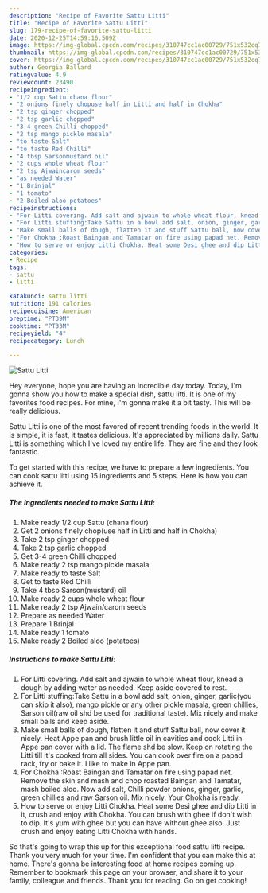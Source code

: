 ```yaml
---
description: "Recipe of Favorite Sattu Litti"
title: "Recipe of Favorite Sattu Litti"
slug: 179-recipe-of-favorite-sattu-litti
date: 2020-12-25T14:59:16.509Z
image: https://img-global.cpcdn.com/recipes/310747cc1ac00729/751x532cq70/sattu-litti-recipe-main-photo.jpg
thumbnail: https://img-global.cpcdn.com/recipes/310747cc1ac00729/751x532cq70/sattu-litti-recipe-main-photo.jpg
cover: https://img-global.cpcdn.com/recipes/310747cc1ac00729/751x532cq70/sattu-litti-recipe-main-photo.jpg
author: Georgia Ballard
ratingvalue: 4.9
reviewcount: 23490
recipeingredient:
- "1/2 cup Sattu chana flour"
- "2 onions finely chopuse half in Litti and half in Chokha"
- "2 tsp ginger chopped"
- "2 tsp garlic chopped"
- "3-4 green Chilli chopped"
- "2 tsp mango pickle masala"
- "to taste Salt"
- "to taste Red Chilli"
- "4 tbsp Sarsonmustard oil"
- "2 cups whole wheat flour"
- "2 tsp Ajwaincarom seeds"
- "as needed Water"
- "1 Brinjal"
- "1 tomato"
- "2 Boiled aloo potatoes"
recipeinstructions:
- "For Litti covering. Add salt and ajwain to whole wheat flour, knead a dough by adding water as needed. Keep aside covered to rest."
- "For Litti stuffing:Take Sattu in a bowl add salt, onion, ginger, garlic(you can skip it also), mango pickle or any other pickle masala, green chillies, Sarson oil(raw oil shd be used for traditional taste). Mix nicely and make small balls and keep aside."
- "Make small balls of dough, flatten it and stuff Sattu ball, now cover it nicely. Heat Appe pan and brush little oil in cavities and cook Litti in Appe pan cover with a lid. The flame shd be slow. Keep on rotating the Litti till it&#39;s cooked from all sides. You can cook over fire on a papad rack, fry or bake it. I like to make in Appe pan."
- "For Chokha :Roast Baingan and Tamatar on fire using papad net. Remove the skin and mash and chop roasted Baingan and Tamatar, mash boiled aloo. Now add salt, Chilli powder onions, ginger, garlic, green chillies and raw Sarson oil. Mix nicely. Your Chokha is ready."
- "How to serve or enjoy Litti Chokha. Heat some Desi ghee and dip Litti in it, crush and enjoy with Chokha. You can brush with ghee if don&#39;t wish to dip. It&#39;s yum with ghee but you can have without ghee also. Just crush and enjoy eating Litti Chokha with hands."
categories:
- Recipe
tags:
- sattu
- litti

katakunci: sattu litti 
nutrition: 191 calories
recipecuisine: American
preptime: "PT39M"
cooktime: "PT33M"
recipeyield: "4"
recipecategory: Lunch

---
```



![Sattu Litti](https://img-global.cpcdn.com/recipes/310747cc1ac00729/751x532cq70/sattu-litti-recipe-main-photo.jpg)

Hey everyone, hope you are having an incredible day today. Today, I'm gonna show you how to make a special dish, sattu litti. It is one of my favorites food recipes. For mine, I'm gonna make it a bit tasty. This will be really delicious.



Sattu Litti is one of the most favored of recent trending foods in the world. It is simple, it is fast, it tastes delicious. It's appreciated by millions daily. Sattu Litti is something which I've loved my entire life. They are fine and they look fantastic.


To get started with this recipe, we have to prepare a few ingredients. You can cook sattu litti using 15 ingredients and 5 steps. Here is how you can achieve it.

<!--inarticleads1-->

##### The ingredients needed to make Sattu Litti:

1. Make ready 1/2 cup Sattu (chana flour)
1. Get 2 onions finely chop(use half in Litti and half in Chokha)
1. Take 2 tsp ginger chopped
1. Take 2 tsp garlic chopped
1. Get 3-4 green Chilli chopped
1. Make ready 2 tsp mango pickle masala
1. Make ready to taste Salt
1. Get to taste Red Chilli
1. Take 4 tbsp Sarson(mustard) oil
1. Make ready 2 cups whole wheat flour
1. Make ready 2 tsp Ajwain/carom seeds
1. Prepare as needed Water
1. Prepare 1 Brinjal
1. Make ready 1 tomato
1. Make ready 2 Boiled aloo (potatoes)




<!--inarticleads2-->

##### Instructions to make Sattu Litti:

1. For Litti covering. Add salt and ajwain to whole wheat flour, knead a dough by adding water as needed. Keep aside covered to rest.
1. For Litti stuffing:Take Sattu in a bowl add salt, onion, ginger, garlic(you can skip it also), mango pickle or any other pickle masala, green chillies, Sarson oil(raw oil shd be used for traditional taste). Mix nicely and make small balls and keep aside.
1. Make small balls of dough, flatten it and stuff Sattu ball, now cover it nicely. Heat Appe pan and brush little oil in cavities and cook Litti in Appe pan cover with a lid. The flame shd be slow. Keep on rotating the Litti till it&#39;s cooked from all sides. You can cook over fire on a papad rack, fry or bake it. I like to make in Appe pan.
1. For Chokha :Roast Baingan and Tamatar on fire using papad net. Remove the skin and mash and chop roasted Baingan and Tamatar, mash boiled aloo. Now add salt, Chilli powder onions, ginger, garlic, green chillies and raw Sarson oil. Mix nicely. Your Chokha is ready.
1. How to serve or enjoy Litti Chokha. Heat some Desi ghee and dip Litti in it, crush and enjoy with Chokha. You can brush with ghee if don&#39;t wish to dip. It&#39;s yum with ghee but you can have without ghee also. Just crush and enjoy eating Litti Chokha with hands.




So that's going to wrap this up for this exceptional food sattu litti recipe. Thank you very much for your time. I'm confident that you can make this at home. There's gonna be interesting food at home recipes coming up. Remember to bookmark this page on your browser, and share it to your family, colleague and friends. Thank you for reading. Go on get cooking!
